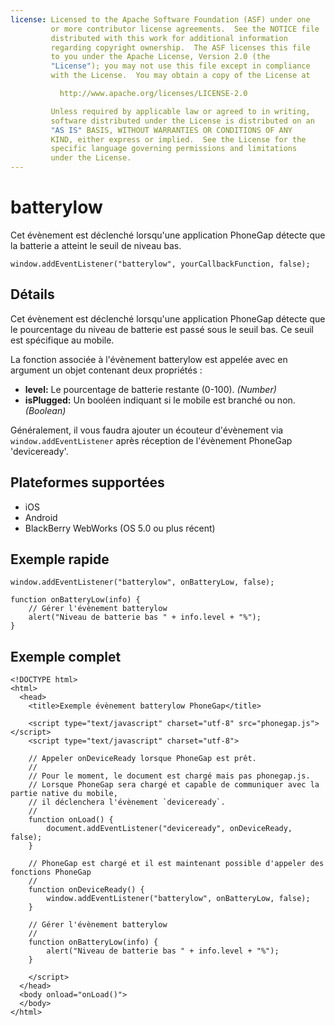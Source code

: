 ```yaml
---
license: Licensed to the Apache Software Foundation (ASF) under one
         or more contributor license agreements.  See the NOTICE file
         distributed with this work for additional information
         regarding copyright ownership.  The ASF licenses this file
         to you under the Apache License, Version 2.0 (the
         "License"); you may not use this file except in compliance
         with the License.  You may obtain a copy of the License at

           http://www.apache.org/licenses/LICENSE-2.0

         Unless required by applicable law or agreed to in writing,
         software distributed under the License is distributed on an
         "AS IS" BASIS, WITHOUT WARRANTIES OR CONDITIONS OF ANY
         KIND, either express or implied.  See the License for the
         specific language governing permissions and limitations
         under the License.
---
```


batterylow
==========

Cet évènement est déclenché lorsqu'une application PhoneGap détecte que la batterie a atteint le seuil de niveau bas.

    window.addEventListener("batterylow", yourCallbackFunction, false);

Détails
-------

Cet évènement est déclenché lorsqu'une application PhoneGap détecte que le pourcentage du niveau de batterie est passé sous le seuil bas. Ce seuil est spécifique au mobile.

La fonction associée à l'évènement batterylow est appelée avec en argument un objet contenant deux propriétés :

- __level:__ Le pourcentage de batterie restante (0-100). _(Number)_
- __isPlugged:__ Un booléen indiquant si le mobile est branché ou non. _(Boolean)_

Généralement, il vous faudra ajouter un écouteur d'évènement via `window.addEventListener` après réception de l'évènement PhoneGap 'deviceready'.

Plateformes supportées
----------------------

- iOS
- Android
- BlackBerry WebWorks (OS 5.0 ou plus récent)

Exemple rapide
--------------

    window.addEventListener("batterylow", onBatteryLow, false);

    function onBatteryLow(info) {
        // Gérer l'évènement batterylow
       	alert("Niveau de batterie bas " + info.level + "%"); 
    }

Exemple complet
---------------

    <!DOCTYPE html>
    <html>
      <head>
        <title>Exemple évènement batterylow PhoneGap</title>

        <script type="text/javascript" charset="utf-8" src="phonegap.js"></script>
        <script type="text/javascript" charset="utf-8">

        // Appeler onDeviceReady lorsque PhoneGap est prêt.
        //
        // Pour le moment, le document est chargé mais pas phonegap.js.
        // Lorsque PhoneGap sera chargé et capable de communiquer avec la partie native du mobile,
        // il déclenchera l'évènement `deviceready`.
        // 
	    function onLoad() {
    	    document.addEventListener("deviceready", onDeviceReady, false);
    	}

        // PhoneGap est chargé et il est maintenant possible d'appeler des fonctions PhoneGap
        //
        function onDeviceReady() {
		    window.addEventListener("batterylow", onBatteryLow, false);
        }

        // Gérer l'évènement batterylow
        //
        function onBatteryLow(info) {
	       	alert("Niveau de batterie bas " + info.level + "%"); 
        }
        
        </script>
      </head>
      <body onload="onLoad()">
      </body>
    </html>
